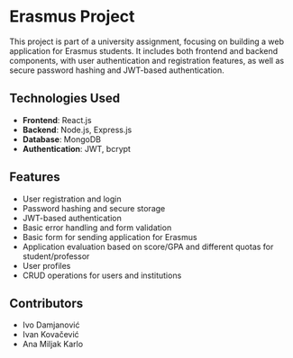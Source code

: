 # Erasmus Project

This project is part of a university assignment, focusing on building a web application for Erasmus students. It includes both frontend and backend components, with user authentication and registration features, as well as secure password hashing and JWT-based authentication.

## Technologies Used

- **Frontend**: React.js
- **Backend**: Node.js, Express.js
- **Database**: MongoDB
- **Authentication**: JWT, bcrypt

## Features

- User registration and login
- Password hashing and secure storage
- JWT-based authentication
- Basic error handling and form validation
- Basic form for sending application for Erasmus
- Application evaluation based on score/GPA and different quotas for student/professor
- User profiles
- CRUD operations for users and institutions

## Contributors
- Ivo Damjanović
- Ivan Kovačević
- Ana Miljak Karlo

